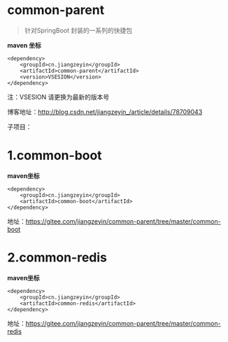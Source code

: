 # common-parent 
> 针对SpringBoot 封装的一系列的快捷包

**maven 坐标**

    <dependency>
        <groupId>cn.jiangzeyin</groupId>
        <artifactId>common-parent</artifactId>
        <version>VSESION</version>
    </dependency>

注：VSESION 请更换为最新的版本号


博客地址：http://blog.csdn.net/jiangzeyin_/article/details/78709043

子项目：

# 1.common-boot

**maven坐标**

    <dependency>
        <groupId>cn.jiangzeyin</groupId>
        <artifactId>common-boot</artifactId>
    </dependency>


地址：https://gitee.com/jiangzeyin/common-parent/tree/master/common-boot

# 2.common-redis

**maven坐标**

    <dependency>
        <groupId>cn.jiangzeyin</groupId>
        <artifactId>common-redis</artifactId>
    </dependency>



地址：https://gitee.com/jiangzeyin/common-parent/tree/master/common-redis
